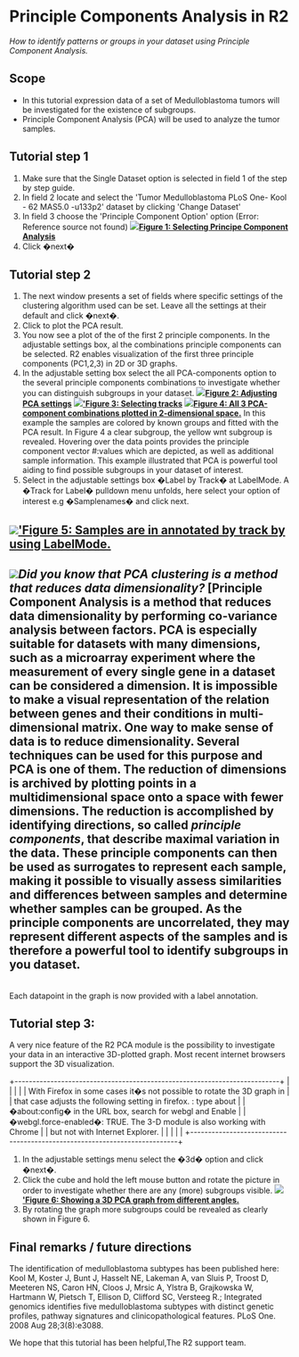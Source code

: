 <a id="principle_components_analysis"></a>

Principle Components Analysis in R2
==================================



*How to identify patterns or groups in your dataset using Principle
Component Analysis.*





Scope
-----

-   In this tutorial expression data of a set of Medulloblastoma tumors
    will be investigated for the existence of subgroups.
-   Principle Component Analysis (PCA) will be used to analyze the
    tumor samples.





Tutorial step 1
---------------

1.  Make sure that the Single Dataset option is selected in field 1 of
    the step by step guide.
2.  In field 2 locate and select the 'Tumor Medulloblastoma PLoS One-
    Kool - 62 MAS5.0 -u133p2' dataset by clicking 'Change Dataset'
3.  In field 3 choose the 'Principle Component Option' option (Error:
    Reference source not found)
    [![](_static/images/PrincipleComponent_Select.png)**Figure
    1: Selecting Principe Component
    Analysis**](Image:Image:PrincipleComponent_Select.png)
4.  Click �next�





Tutorial step 2
---------------

1.  The next window presents a set of fields where specific settings of
    the clustering algorithm used can be set. Leave all the settings at
    their default and click �next�.
2.  Click to plot the PCA result.
3.  You now see a plot of the of the first 2 principle components. In
    the adjustable settings box, al the combinations principle
    components can be selected. R2 enables visualization of the first
    three principle components (PC1,2,3) in 2D or 3D graphs.
4.  In the adjustable setting box select the all PCA-components option
    to the several principle components combinations to investigate
    whether you can distinguish subgroups in your dataset.
    [![](_static/images/PrincipleComponent_Adjust.png)**Figure
    2: Adjusting PCA
    settings**](Image:Image:PrincipleComponent_Adjust.png)
    [![](_static/images/PrincipleComponent_SelectTracks.png)**'Figure
    3: Selecting
    tracks**](Image:Image:PrincipleComponent_SelectTracks.png)
    [![](_static/images/PrincipleComponent_Combinations.png)**Figure
    4: All 3 PCA-component combinations plotted in
    2-dimensional space.**](Image:Image:PrincipleComponent_Combinations.png)
    In this example the samples are colored by known groups and fitted
    with the PCA result. In Figure 4 a clear subgroup, the yellow wnt
    subgroup is revealed. Hovering over the data points provides the
    principle component vector \#:values which are depicted, as well as
    additional sample information. This example illustrated that PCA is
    powerful tool aiding to find possible subgroups in your dataset
    of interest.
5.  Select in the adjustable settings box �Label by Track� at LabelMode.
    A �Track for Label� pulldown menu unfolds, here select your option
    of interest e.g �Samplenames� and click next.

[![](_static/images/PrincipleComponent_Label.png)**'Figure
5: Samples are in annotated by track by using
LabelMode.**](Image:Image:PrincipleComponent_Label.png)
  -----------------------------------------------------------------------------------------------------------------------------------------------------------------------------------------------------------------------------------------------------------------------------------------------------------------------------------------------------------------------------------------------------------------------------------------------------------------------------------------------------------------------------------------------------------------------------------------------------------------------------------------------------------------------------------------------------------------------------------------------------------------------------------------------------------------------------------------------------------------------------------------------------------------------------------------------------------------------------------------------------------------------------------------------------------------------------------------------------------------------------------------------------------------------------------------------------------------------------------------------------------
  ![](_static/images/R2d2_logo.png)***Did you know that PCA clustering is a method that reduces data dimensionality?***
  \[Principle Component Analysis is a method that reduces data dimensionality by performing co-variance analysis between factors. PCA is especially suitable for datasets with many dimensions, such as a microarray experiment where the measurement of every single gene in a dataset can be considered a dimension. It is impossible to make a visual representation of the relation between genes and their conditions in multi-dimensional matrix. One way to make sense of data is to reduce dimensionality. Several techniques can be used for this purpose and PCA is one of them. The reduction of dimensions is archived by plotting points in a multidimensional space onto a space with fewer dimensions. The reduction is accomplished by identifying directions, so called *principle components*, that describe maximal variation in the data. These principle components can then be used as surrogates to represent each sample, making it possible to visually assess similarities and differences between samples and determine whether samples can be grouped. As the principle components are uncorrelated, they may represent different aspects of the samples and is therefore a powerful tool to identify subgroups in you dataset.
  -----------------------------------------------------------------------------------------------------------------------------------------------------------------------------------------------------------------------------------------------------------------------------------------------------------------------------------------------------------------------------------------------------------------------------------------------------------------------------------------------------------------------------------------------------------------------------------------------------------------------------------------------------------------------------------------------------------------------------------------------------------------------------------------------------------------------------------------------------------------------------------------------------------------------------------------------------------------------------------------------------------------------------------------------------------------------------------------------------------------------------------------------------------------------------------------------------------------------------------------------------------



\
Each datapoint in the graph is now provided with a label annotation.







Tutorial step 3:
----------------



A very nice feature of the R2 PCA module is the possibility to
investigate your data in an interactive 3D-plotted graph. Most recent
internet browsers support the 3D visualization.



+--------------------------------------------------------------------------+
|                                               |
|                                                                          |
| With Firefox in some cases it�s not possible to rotate the 3D graph in   |
| that case adjusts the following setting in firefox. : type about         |
| �about:config� in the URL box, search for webgl and Enable               |
| �webgl.force-enabled�: TRUE. The 3-D module is also working with Chrome  |
| but not with Internet Explorer.                                          |
|                                                                          |
|                                                                    |
+--------------------------------------------------------------------------+

1.  In the adjustable settings menu select the �3d� option and
    click �next�.
2.  Click the cube and hold the left mouse button and rotate the picture
    in order to investigate whether there are any (more)
    subgroups visible.
    [![](_static/images/PrincipleComponent_3D.png)**'Figure
    6: Showing a 3D PCA graph from
    different angles.**](Image:Image:PrincipleComponent_3D.png)
3.  By rotating the graph more subgroups could be revealed as clearly
    shown in Figure 6.





Final remarks / future directions
---------------------------------



The identification of medulloblastoma subtypes has been published here:
Kool M, Koster J, Bunt J, Hasselt NE, Lakeman A, van Sluis P, Troost D,
Meeteren NS, Caron HN, Cloos J, Mrsic A, Ylstra B, Grajkowska W,
Hartmann W, Pietsch T, Ellison D, Clifford SC, Versteeg R.; Integrated
genomics identifies five medulloblastoma subtypes with distinct genetic
profiles, pathway signatures and clinicopathological features. PLoS One.
2008 Aug 28;3(8):e3088.





We hope that this tutorial has been helpful,The R2 support team.





